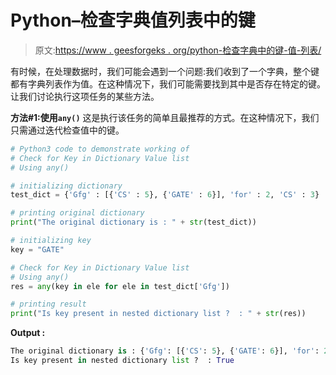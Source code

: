 # Python–检查字典值列表中的键

> 原文:[https://www . geesforgeks . org/python-检查字典中的键-值-列表/](https://www.geeksforgeeks.org/python-check-for-key-in-dictionary-value-list/)

有时候，在处理数据时，我们可能会遇到一个问题:我们收到了一个字典，整个键都有字典列表作为值。在这种情况下，我们可能需要找到其中是否存在特定的键。让我们讨论执行这项任务的某些方法。

**方法#1:使用`any()`**
这是执行该任务的简单且最推荐的方式。在这种情况下，我们只需通过迭代检查值中的键。

```py
# Python3 code to demonstrate working of 
# Check for Key in Dictionary Value list
# Using any()

# initializing dictionary 
test_dict = {'Gfg' : [{'CS' : 5}, {'GATE' : 6}], 'for' : 2, 'CS' : 3} 

# printing original dictionary 
print("The original dictionary is : " + str(test_dict)) 

# initializing key
key = "GATE"

# Check for Key in Dictionary Value list
# Using any()
res = any(key in ele for ele in test_dict['Gfg'])

# printing result  
print("Is key present in nested dictionary list ?  : " + str(res)) 
```

**Output :**

```py
The original dictionary is : {'Gfg': [{'CS': 5}, {'GATE': 6}], 'for': 2, 'CS': 3}
Is key present in nested dictionary list ?  : True

```